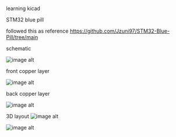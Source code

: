 learning kicad

STM32 blue pill

followed this as reference
https://github.com/Jzuni97/STM32-Blue-Pill/tree/main

schematic

![image alt](https://github.com/FarhanMasud31/5th-kicad/blob/db5e809cea1cdbe2aa1d1a399704980fbbe746d3/Screenshot%202025-07-11%20195836.png)

front copper layer

![image alt](https://github.com/FarhanMasud31/5th-kicad/blob/db5e809cea1cdbe2aa1d1a399704980fbbe746d3/Screenshot%202025-07-11%20195848.png)

back copper layer

![image alt](https://github.com/FarhanMasud31/5th-kicad/blob/db5e809cea1cdbe2aa1d1a399704980fbbe746d3/Screenshot%202025-07-11%20195856.png)

3D layout
![image alt](https://github.com/FarhanMasud31/5th-kicad/blob/db5e809cea1cdbe2aa1d1a399704980fbbe746d3/Screenshot%202025-07-11%20195911.png)


![image alt](https://github.com/FarhanMasud31/5th-kicad/blob/db5e809cea1cdbe2aa1d1a399704980fbbe746d3/Screenshot%202025-07-11%20195921.png)
